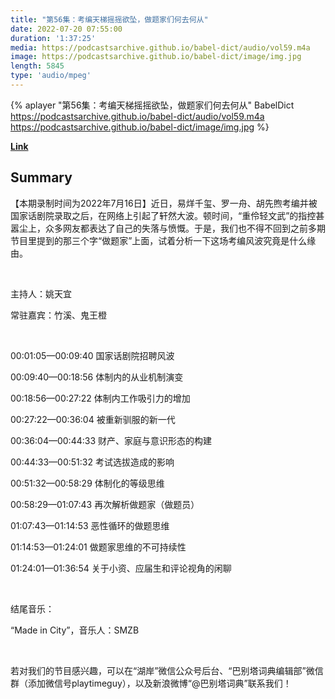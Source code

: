 ```yaml
---
title: "第56集：考编天梯摇摇欲坠，做题家们何去何从"
date: 2022-07-20 07:55:00
duration: '1:37:25'
media: https://podcastsarchive.github.io/babel-dict/audio/vol59.m4a
image: https://podcastsarchive.github.io/babel-dict/image/img.jpg
length: 5845
type: 'audio/mpeg'
---
```


{% aplayer "第56集：考编天梯摇摇欲坠，做题家们何去何从" BabelDict  https://podcastsarchive.github.io/babel-dict/audio/vol59.m4a https://podcastsarchive.github.io/babel-dict/image/img.jpg %}

**[Link](https://www.xiaoyuzhoufm.com/episode/62d7b4e96128166f26271d20)**

## Summary
<p>【本期录制时间为2022年7月16日】近日，易烊千玺、罗一舟、胡先煦考编并被国家话剧院录取之后，在网络上引起了轩然大波。顿时间，“重伶轻文武”的指控甚嚣尘上，众多网友都表达了自己的失落与愤慨。于是，我们也不得不回到之前多期节目里提到的那三个字“做题家”上面，试着分析一下这场考编风波究竟是什么缘由。</p><p><br /></p><p>主持人：姚天宜</p><p>常驻嘉宾：竹溪、鬼王橙</p><p><br /></p><p>00:01:05—00:09:40 国家话剧院招聘风波</p><p>00:09:40—00:18:56 体制内的从业机制演变</p><p>00:18:56—00:27:22 体制内工作吸引力的增加</p><p>00:27:22—00:36:04 被重新驯服的新一代</p><p>00:36:04—00:44:33 财产、家庭与意识形态的构建</p><p>00:44:33—00:51:32 考试选拔造成的影响</p><p>00:51:32—00:58:29 体制化的等级思维</p><p>00:58:29—01:07:43 再次解析做题家（做题员）</p><p>01:07:43—01:14:53 恶性循环的做题思维</p><p>01:14:53—01:24:01 做题家思维的不可持续性</p><p>01:24:01—01:36:54 关于小资、应届生和评论视角的闲聊</p><p><br /></p><p>结尾音乐：</p><p>“Made in City”，音乐人：SMZB</p><p><br /></p><p>若对我们的节目感兴趣，可以在“湖岸”微信公众号后台、“巴别塔词典编辑部”微信群（添加微信号playtimeguy），以及新浪微博“@巴别塔词典”联系我们！</p>
    